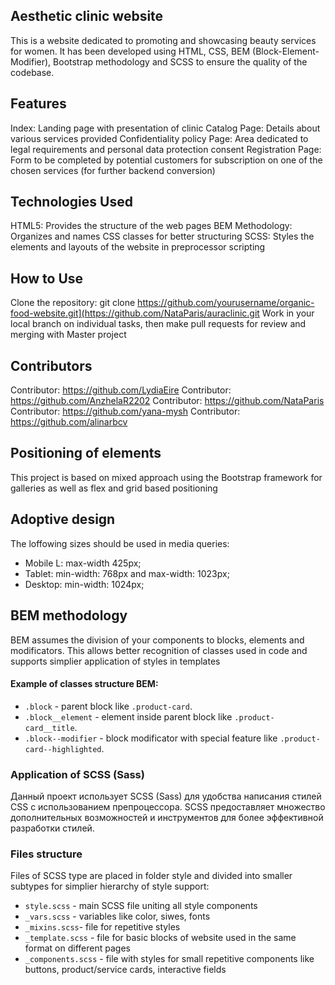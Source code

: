## Aesthetic clinic website
This is a website dedicated to promoting and showcasing beauty services for women. It has been developed using HTML, CSS, BEM (Block-Element-Modifier), Bootstrap methodology and SCSS to ensure the quality of the codebase. 
## Features
Index: Landing page with presentation of clinic
Catalog Page: Details about various services provided
Confidentiality policy Page:  Area dedicated to legal requirements and personal data protection consent
Registration Page: Form to be completed by potential customers for subscription on one of the chosen services (for further backend conversion)

## Technologies Used
HTML5: Provides the structure of the web pages
BEM Methodology: Organizes and names CSS classes for better structuring
SCSS: Styles the elements and layouts of the website in preprocessor scripting

## How to Use
Clone the repository: git clone https://github.com/yourusername/organic-food-website.git](https://github.com/NataParis/auraclinic.git
Work in your local branch on individual tasks, then make pull requests for review and merging with Master project

## Contributors
Contributor: https://github.com/LydiaEire
Contributor: https://github.com/AnzhelaR2202
Contributor: https://github.com/NataParis
Contributor: https://github.com/yana-mysh
Contributor: https://github.com/alinarbcv

## Positioning of elements

This project is based on mixed approach using the Bootstrap framework for galleries as well as flex and grid based positioning

## Adoptive design 

The loffowing sizes should be used in media queries: 
- Mobile L: max-width 425px;
- Tablet: min-width: 768px and max-width: 1023px;
- Desktop: min-width: 1024px;

## BEM methodology

BEM assumes the division of your components to blocks, elements and modificators. This allows better recognition of classes used in code and supports simplier application of styles in templates

#### Example of classes structure BEM:
- `.block` - parent block like `.product-card`.
- `.block__element` - element inside parent block like `.product-card__title`.
- `.block--modifier` - block modificator with special feature like `.product-card--highlighted`.

### Application of SCSS (Sass)
Данный проект использует SCSS (Sass) для удобства написания стилей CSS с использованием препроцессора. SCSS предоставляет множество дополнительных возможностей и инструментов для более эффективной разработки стилей.

### Files structure
Files of SCSS type are placed in folder style and divided into smaller subtypes for simplier hierarchy of style support:
- `style.scss` - main SCSS file uniting all style components
- `_vars.scss` - variables like color, siwes, fonts 
- `_mixins.scss`- file for repetitive styles
- `_template.scss` - file for basic blocks of website used in the same format on different pages 
- `_components.scss` - file with styles for small repetitive components like buttons, product/service cards, interactive fields
